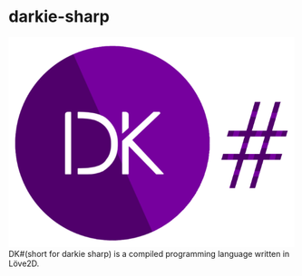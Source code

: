 # darkie-sharp
![DK#](/assets/logo.png "darkie-sharp logo")
DK#(short for darkie sharp) is a compiled programming language written in Löve2D.
